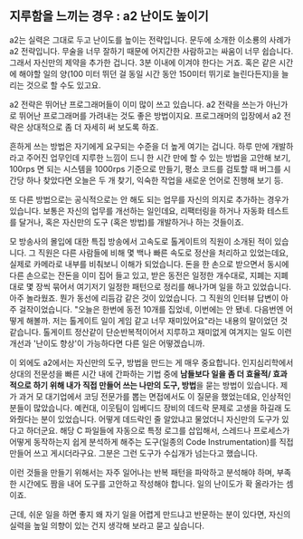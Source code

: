 ## 지루함을 느끼는 경우 : a2 난이도 높이기
a2는 실력은 그대로 두고 난이도를 높이는 전략입니다. 문두에 소개한 이소룡의 사례가 a2 전략입니다. 무술을 너무 잘하기 때문에 어지간한 사람하고는 싸움이 너무 쉽습니다. 그래서 자신만의 제약을 추가한 겁니다. 3분 이내에 이겨야 한다는 거죠. 혹은 같은 시간에 해야할 일의 양(100 미터 뛰던 걸 동일 시간 동안 150미터 뛰기로 늘린다든지)을 늘리는 것으로 할 수도 있고요.

a2 전략은 뛰어난 프로그래머들이 이미 많이 쓰고 있습니다. a2 전략을 쓰는가 아닌가로 뛰어난 프로그래머를 가려내는 것도 좋은 방법이지요. 프로그래머의 입장에서 a2 전략은 상대적으로 좀 더 자세히 써 보도록 하죠.

흔하게 쓰는 방법은 자기에게 요구되는 수준을 더 높게 여기는 겁니다. 하루 만에 개발하라고 주어진 업무인데 지루한 느낌이 드니 한 시간 만에 할 수 있는 방법을 고안해 보기, 100rps 면 되는 시스템을 1000rps 기준으로 만들기, 평소 코드를 검토할 때 버그를 시간당 하나 찾았다면 오늘은 두 개 찾기, 익숙한 작업을  새로운 언어로 진행해 보기 등.

또 다른 방법으로는 공식적으로는 안 해도 되는 업무를 자신의 의지로 추가하는 경우가 있습니다. 보통은 자신의 업무를 개선하는 일인데요, 리팩터링을 하거나 자동화 테스트를 달거나, 혹은 자신만의 도구 (혹은 방법)를 개발하거나 하는 것들이죠.

모 방송사의 몰입에 대한 특집 방송에서 고속도로 톨게이트의 직원이 소개된 적이 있습니다. 그 직원은 다른 사람들에 비해 몇 백나 빠른 속도로 정산을 처리하고 있었는데요, 실제로 카메라로 내부를 비춰보니 이해가 되었습니다. 돈을 한 손으로 받으면서 동시에 다른 손으로는 잔돈을 이미 집어 들고 있고, 받은 동전은 일정한 개수대로, 지폐는 지폐대로 몇 장씩 묶어서 여기저기 일정한 패턴으로 정리를 해나가며 일을 하고 있었습니다. 아주 놀라웠죠. 뭔가 동선에 리듬감 같은 것이 있었습니다. 그 직원의 인터뷰 답변이 아주 걸작이었습니다. "오늘은 한번에 동전 10개를 집었네, 이번에는 안 됐네. 다음번엔 어떻게 해볼까. 저는 톨게이트 일이 게임 같고 너무 재미있어요"라는 내용의 말이었던 것 같습니다. 톨게이트 정산같이 단순반복적이어서 지루하고 재미없게 여겨지는 일도 이런 개선과 '난이도 향상'이 가능하다면 다른 일은 어떻겠습니까.

이 외에도 a2에서는 자신만의 도구, 방법을 만드는 게 매우 중요합니다. 인지심리학에서 상대의 전문성을 빠른 시간 내에 간파하는 기법 중에 **남들보다 일을 좀 더 효율적/ 효과적으로 하기 위해 내가 직접 만들어 쓰는 나만의 도구, 방법**을 묻는 방법이 있습니다. 제가 과거 모 대기업에서 코딩 전문가를 뽑는 면접에서도 이 질문을 했었는데요, 인상적인 분들이 많았습니다. 예컨대, 이웃팀이 임베디드 장비의 데드락 문제로 고생을 하길래 도와줬다는 분이 있었습니다. 어떻게 데드락인 줄 알았냐고 물었더니 자신만의 도구가 있다고 하더군요. 해당 C 파일들에 자동으로 특정 로그를 삽입해서, 스레드나 프로세스가 어떻게 동작하는지 쉽게 분석하게 해주는 도구(일종의 Code Instrumentation)를 직접 만들어 쓰고 게시더라구요. 그분은 그런 도구가 수십개가 넘는다고 했습니다.

이런 것들을 만들기 위해서는 자주 일어나는 반복 패턴을 파악하고 분석해야 하며, 부족한 시간에도 짬을 내어 도구를 고안하고 작성해야 합니다. 일의 난이도가 확 올라가는 셈이죠.

근데, 쉬운 일을 하면 좋지 왜 자기 일을 어렵게 만드냐고 반문하는 분이 있다면, 자신의 실력을 높일 의향이 있는 건지 생각해 보라고 묻고 싶습니다.